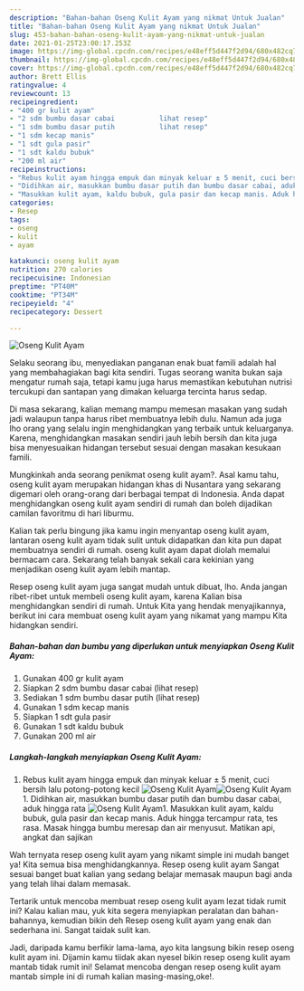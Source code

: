 ```yaml
---
description: "Bahan-bahan Oseng Kulit Ayam yang nikmat Untuk Jualan"
title: "Bahan-bahan Oseng Kulit Ayam yang nikmat Untuk Jualan"
slug: 453-bahan-bahan-oseng-kulit-ayam-yang-nikmat-untuk-jualan
date: 2021-01-25T23:00:17.253Z
image: https://img-global.cpcdn.com/recipes/e48eff5d447f2d94/680x482cq70/oseng-kulit-ayam-foto-resep-utama.jpg
thumbnail: https://img-global.cpcdn.com/recipes/e48eff5d447f2d94/680x482cq70/oseng-kulit-ayam-foto-resep-utama.jpg
cover: https://img-global.cpcdn.com/recipes/e48eff5d447f2d94/680x482cq70/oseng-kulit-ayam-foto-resep-utama.jpg
author: Brett Ellis
ratingvalue: 4
reviewcount: 13
recipeingredient:
- "400 gr kulit ayam"
- "2 sdm bumbu dasar cabai           lihat resep"
- "1 sdm bumbu dasar putih           lihat resep"
- "1 sdm kecap manis"
- "1 sdt gula pasir"
- "1 sdt kaldu bubuk"
- "200 ml air"
recipeinstructions:
- "Rebus kulit ayam hingga empuk dan minyak keluar ± 5 menit, cuci bersih lalu potong-potong kecil"
- "Didihkan air, masukkan bumbu dasar putih dan bumbu dasar cabai, aduk hingga rata"
- "Masukkan kulit ayam, kaldu bubuk, gula pasir dan kecap manis. Aduk hingga tercampur rata, tes rasa. Masak hingga bumbu meresap dan air menyusut. Matikan api, angkat dan sajikan"
categories:
- Resep
tags:
- oseng
- kulit
- ayam

katakunci: oseng kulit ayam 
nutrition: 270 calories
recipecuisine: Indonesian
preptime: "PT40M"
cooktime: "PT34M"
recipeyield: "4"
recipecategory: Dessert

---
```



![Oseng Kulit Ayam](https://img-global.cpcdn.com/recipes/e48eff5d447f2d94/680x482cq70/oseng-kulit-ayam-foto-resep-utama.jpg)

Selaku seorang ibu, menyediakan panganan enak buat famili adalah hal yang membahagiakan bagi kita sendiri. Tugas seorang  wanita bukan saja mengatur rumah saja, tetapi kamu juga harus memastikan kebutuhan nutrisi tercukupi dan santapan yang dimakan keluarga tercinta harus sedap.

Di masa  sekarang, kalian memang mampu memesan masakan yang sudah jadi walaupun tanpa harus ribet membuatnya lebih dulu. Namun ada juga lho orang yang selalu ingin menghidangkan yang terbaik untuk keluarganya. Karena, menghidangkan masakan sendiri jauh lebih bersih dan kita juga bisa menyesuaikan hidangan tersebut sesuai dengan masakan kesukaan famili. 



Mungkinkah anda seorang penikmat oseng kulit ayam?. Asal kamu tahu, oseng kulit ayam merupakan hidangan khas di Nusantara yang sekarang digemari oleh orang-orang dari berbagai tempat di Indonesia. Anda dapat menghidangkan oseng kulit ayam sendiri di rumah dan boleh dijadikan camilan favoritmu di hari liburmu.

Kalian tak perlu bingung jika kamu ingin menyantap oseng kulit ayam, lantaran oseng kulit ayam tidak sulit untuk didapatkan dan kita pun dapat membuatnya sendiri di rumah. oseng kulit ayam dapat diolah memalui bermacam cara. Sekarang telah banyak sekali cara kekinian yang menjadikan oseng kulit ayam lebih mantap.

Resep oseng kulit ayam juga sangat mudah untuk dibuat, lho. Anda jangan ribet-ribet untuk membeli oseng kulit ayam, karena Kalian bisa menghidangkan sendiri di rumah. Untuk Kita yang hendak menyajikannya, berikut ini cara membuat oseng kulit ayam yang nikamat yang mampu Kita hidangkan sendiri.

<!--inarticleads1-->

##### Bahan-bahan dan bumbu yang diperlukan untuk menyiapkan Oseng Kulit Ayam:

1. Gunakan 400 gr kulit ayam
1. Siapkan 2 sdm bumbu dasar cabai           (lihat resep)
1. Sediakan 1 sdm bumbu dasar putih           (lihat resep)
1. Gunakan 1 sdm kecap manis
1. Siapkan 1 sdt gula pasir
1. Gunakan 1 sdt kaldu bubuk
1. Gunakan 200 ml air




<!--inarticleads2-->

##### Langkah-langkah menyiapkan Oseng Kulit Ayam:

1. Rebus kulit ayam hingga empuk dan minyak keluar ± 5 menit, cuci bersih lalu potong-potong kecil
<img src="https://img-global.cpcdn.com/steps/135fb4224bea0a36/160x128cq70/oseng-kulit-ayam-langkah-memasak-1-foto.jpg" alt="Oseng Kulit Ayam"><img src="https://img-global.cpcdn.com/steps/1da0fa8f40bd2187/160x128cq70/oseng-kulit-ayam-langkah-memasak-1-foto.jpg" alt="Oseng Kulit Ayam">1. Didihkan air, masukkan bumbu dasar putih dan bumbu dasar cabai, aduk hingga rata
<img src="https://img-global.cpcdn.com/steps/bde07f9e16ef892a/160x128cq70/oseng-kulit-ayam-langkah-memasak-2-foto.jpg" alt="Oseng Kulit Ayam">1. Masukkan kulit ayam, kaldu bubuk, gula pasir dan kecap manis. Aduk hingga tercampur rata, tes rasa. Masak hingga bumbu meresap dan air menyusut. Matikan api, angkat dan sajikan




Wah ternyata resep oseng kulit ayam yang nikamt simple ini mudah banget ya! Kita semua bisa menghidangkannya. Resep oseng kulit ayam Sangat sesuai banget buat kalian yang sedang belajar memasak maupun bagi anda yang telah lihai dalam memasak.

Tertarik untuk mencoba membuat resep oseng kulit ayam lezat tidak rumit ini? Kalau kalian mau, yuk kita segera menyiapkan peralatan dan bahan-bahannya, kemudian bikin deh Resep oseng kulit ayam yang enak dan sederhana ini. Sangat taidak sulit kan. 

Jadi, daripada kamu berfikir lama-lama, ayo kita langsung bikin resep oseng kulit ayam ini. Dijamin kamu tiidak akan nyesel bikin resep oseng kulit ayam mantab tidak rumit ini! Selamat mencoba dengan resep oseng kulit ayam mantab simple ini di rumah kalian masing-masing,oke!.

